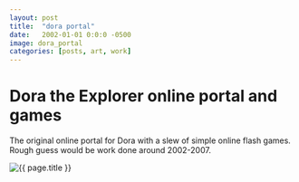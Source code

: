 ```yaml
---
layout: post
title:  "dora portal"
date:   2002-01-01 0:0:0 -0500
image: dora_portal
categories: [posts, art, work]
---
```


# Dora the Explorer online portal and games

The original online portal for Dora with a slew of simple online flash games. Rough guess would be work done around 2002-2007.

<img class="img img__post" src="{{ site.base_img_path }}{{ page.image }}.jpg" alt="{{ page.title }}" />
